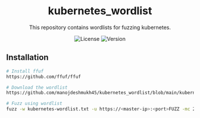 <!-- Project Title -->
<h1 align="center">kubernetes_wordlist</h1>

<!-- Project Description -->
<p align="center">This repository contains wordlists for fuzzing kubernetes.</p>

<!-- Badges -->
<p align="center">
  <img src="https://img.shields.io/badge/License-MIT-blue.svg" alt="License">
  <img src="https://img.shields.io/badge/Version-1.0-brightgreen.svg" alt="Version">
</p>


<!-- Installation -->
## Installation
```bash
# Install ffuf
https://github.com/ffuf/ffuf

# Download the wordlist 
https://github.com/manojdeshmukh45/kubernetes_wordlist/blob/main/kubernetes-wordlist.txt

# Fuzz using wordlist
fuzz -w kubernetes-wordlist.txt -u https://<master-ip>:<port>FUZZ -mc 200
